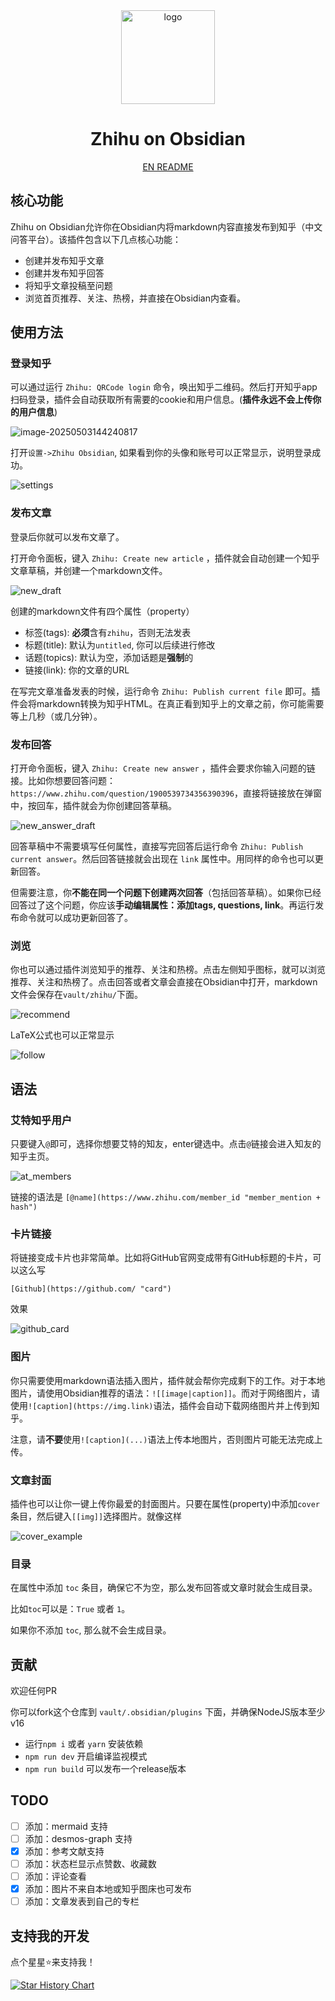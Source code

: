 <div align="center">
<picture>
<img alt="logo" src="./imgs/logo.svg" height="150">
</picture>
<h1>Zhihu on Obsidian</h1>

[EN README](./README.md)

</div>

## 核心功能

Zhihu on Obsidian允许你在Obsidian内将markdown内容直接发布到知乎（中文问答平台）。该插件包含以下几点核心功能：

- 创建并发布知乎文章
- 创建并发布知乎回答
- 将知乎文章投稿至问题
- 浏览首页推荐、关注、热榜，并直接在Obsidian内查看。

## 使用方法

### 登录知乎

可以通过运行 `Zhihu: QRCode login` 命令，唤出知乎二维码。然后打开知乎app扫码登录，插件会自动获取所有需要的cookie和用户信息。(**插件永远不会上传你的用户信息**)

![image-20250503144240817](./imgs/QRCode.png)

打开`设置->Zhihu Obsidian`, 如果看到你的头像和账号可以正常显示，说明登录成功。

![settings](./imgs/settings.jpg)

### 发布文章

登录后你就可以发布文章了。

打开命令面板，键入 `Zhihu: Create new article` ，插件就会自动创建一个知乎文章草稿，并创建一个markdown文件。

![new_draft](./imgs/new_draft.jpg)

创建的markdown文件有四个属性（property）

- 标签(tags): **必须**含有`zhihu`，否则无法发表
- 标题(title): 默认为`untitled`, 你可以后续进行修改
- 话题(topics): 默认为空，添加话题是**强制**的
- 链接(link): 你的文章的URL

在写完文章准备发表的时候，运行命令 `Zhihu: Publish current file` 即可。插件会将markdown转换为知乎HTML。在真正看到知乎上的文章之前，你可能需要等上几秒（或几分钟）。

### 发布回答

打开命令面板，键入 `Zhihu: Create new answer` ，插件会要求你输入问题的链接。比如你想要回答问题：`https://www.zhihu.com/question/1900539734356390396`，直接将链接放在弹窗中，按回车，插件就会为你创建回答草稿。

![new_answer_draft](./imgs/new_answer_draft.jpg)

回答草稿中不需要填写任何属性，直接写完回答后运行命令 `Zhihu: Publish current answer`。然后回答链接就会出现在 `link` 属性中。用同样的命令也可以更新回答。

但需要注意，你**不能在同一个问题下创建两次回答**（包括回答草稿）。如果你已经回答过了这个问题，你应该**手动编辑属性：添加tags, questions, link**。再运行发布命令就可以成功更新回答了。

### 浏览

你也可以通过插件浏览知乎的推荐、关注和热榜。点击左侧知乎图标，就可以浏览推荐、关注和热榜了。点击回答或者文章会直接在Obsidian中打开，markdown文件会保存在`vault/zhihu/`下面。

![recommend](./imgs/recommend.jpg)

LaTeX公式也可以正常显示

![follow](./imgs/follow.jpg)

## 语法

### 艾特知乎用户

只要键入`@`即可，选择你想要艾特的知友，enter键选中。点击`@`链接会进入知友的知乎主页。

![at_members](./imgs/at_members.jpg)

链接的语法是 `[@name](https://www.zhihu.com/member_id "member_mention + hash")`

### 卡片链接

将链接变成卡片也非常简单。比如将GitHub官网变成带有GitHub标题的卡片，可以这么写

```
[Github](https://github.com/ "card")
```

效果

![github_card](./imgs/github_card.png)

### 图片

你只需要使用markdown语法插入图片，插件就会帮你完成剩下的工作。对于本地图片，请使用Obsidian推荐的语法：`![[image|caption]]`。而对于网络图片，请使用`![caption](https://img.link)`语法，插件会自动下载网络图片并上传到知乎。

注意，请**不要**使用`![caption](...)`语法上传本地图片，否则图片可能无法完成上传。

### 文章封面

插件也可以让你一键上传你最爱的封面图片。只要在属性(property)中添加`cover`条目，然后键入`[[img]]`选择图片。就像这样

![cover_example](./imgs/cover_example.jpg)

### 目录

在属性中添加 `toc` 条目，确保它不为空，那么发布回答或文章时就会生成目录。

比如`toc`可以是：`True` 或者 `1`。

如果你不添加 `toc`, 那么就不会生成目录。

## 贡献

欢迎任何PR

你可以fork这个仓库到 `vault/.obsidian/plugins` 下面，并确保NodeJS版本至少 v16

- 运行`npm i` 或者 `yarn` 安装依赖
- `npm run dev` 开启编译监视模式
- `npm run build` 可以发布一个release版本

## TODO

- [ ] 添加：mermaid 支持
- [ ] 添加：desmos-graph 支持
- [x] 添加：参考文献支持
- [ ] 添加：状态栏显示点赞数、收藏数
- [ ] 添加：评论查看
- [x] 添加：图片不来自本地或知乎图床也可发布
- [ ] 添加：文章发表到自己的专栏

## 支持我的开发

点个星星⭐来支持我！

<a href="https://github.com/dongguaguaguagua/zhihu_obsidian/stargazers">
 <picture>
   <source media="(prefers-color-scheme: dark)" srcset="https://api.star-history.com/svg?repos=dongguaguaguagua/zhihu_obsidian&type=Date&theme=dark" />
   <source media="(prefers-color-scheme: light)" srcset="https://api.star-history.com/svg?repos=dongguaguaguagua/zhihu_obsidian&type=Date" />
   <img alt="Star History Chart" src="https://api.star-history.com/svg?repos=dongguaguaguagua/zhihu_obsidian&type=Date" />
 </picture>
</a>
